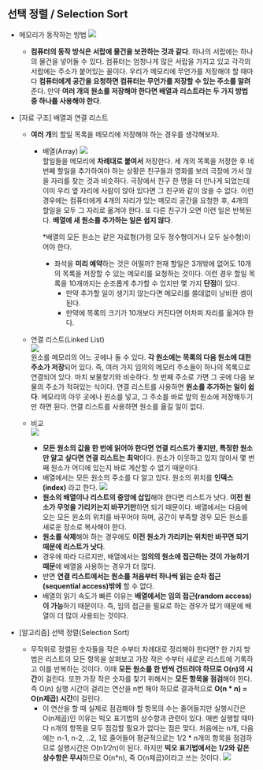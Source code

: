 ## 선택 정렬 / Selection Sort
 - 메모리가 동작하는 방법
 ![]( https://www.log2base2.com/images/c/computer-memory-address.png)
   - **컴퓨터의 동작 방식은 서랍에 물건을 보관하는 것과 같다**. 하나의 서랍에는 하나의 물건을 넣어둘 수 있다. 컴퓨터는 엄청나게 많은 서랍을 가지고 있고 각각의 서랍에는 주소가 붙어있는 꼴이다. 우리가 메모리에 무언가를 저장해야 할 때마다 **컴퓨터에게 공간을 요청하면 컴퓨터는 무언가를 저장할 수 있는 주소를 알려**준다. 만약 **여러 개의 원소를 저장해야 한다면 배열과 리스트라는 두 가지 방법 중 하나를 사용해야 한다**.  
   
 - [자료 구조] 배열과 연결 리스트
   - **여러 개**의 할일 목록을 메모리에 저장해야 하는 경우를 생각해보자. 

     - 배열(Array)
      ![](https://codeforwin.org/wp-content/uploads/2015/07/array-and-array-index-representation.png)           
     할일들을 메모리에 **차례대로 붙여서** 저장한다. 세 개의 목록을 저장한 후 네 번째 할일을 추가하여야 하는 상황은 친구들과 영화를 보러 극장에 가서 앉을 자리를 찾는 것과 비슷하다. 극장에서 친구 한 명을 더 만나게 되었는데 이미 우리 옆 자리에 사람이 앉아 있다면 그 친구와 같이 앉을 수 없다. 이런 경우에는 컴퓨터에게 4개의 자리가 있는 메모리 공간을 요청한 후, 4개의 할일을 모두 그 자리로 옮겨야 한다. 또 다른 친구가 오면 이런 일은 반복된다. **배열에 새 원소를 추가하는 일은 쉽지 않다**. 
     
       *배열의 모든 원소는 같은 자료형(가령 모두 정수형이거나 모두 실수형)이어야 한다. 
       - 좌석을 **미리 예약**하는 것은 어떨까? 현재 할일은 3개밖에 없어도 10개의 목록을 저장할 수 있는 메모리를 요청하는 것이다. 이런 경우 할일 목록을 10개까지는 순조롭게 추가할 수 있지만 몇 가지 **단점**이 있다. 
         - 만약 추가할 일이 생기지 않는다면 메모리를 쓸데없이 낭비한 셈이 된다.
         - 만약에 목록의 크기가 10개보다 커진다면 어차피 자리를 옮겨야 한다.
    
    
    - 연결 리스트(Linked List)            
     ![](https://encrypted-tbn0.gstatic.com/images?q=tbn:ANd9GcQe0z6-d7-ZN47LmZ5yqrhsshbsMxGZ6Pa7O0ZR5UWUi4vMEWLACQ)     
      원소를 메모리의 어느 곳에나 둘 수 있다. **각 원소에는 목록의 다음 원소에 대한 주소가 저장**되어 있다. 즉, 여러 가지 임의의 메모리 주소들이 하나의 목록으로 연결되어 있다. 마치 보물찾기와 비슷하다. 첫 번째 주소로 가면 그 곳에 다음 보물의 주소가 적혀있는 식이다. 연결 리스트를 사용하면 **원소를 추가하는 일이 쉽다**. 메모리의 아무 곳에나 원소를 넣고, 그 주소를 바로 앞의 원소에 저장해두기만 하면 된다. 연결 리스트를 사용하면 원소를 옮길 일이 없다. 
    
    
     - 비교     
     ![](https://cdn-images-1.medium.com/max/1600/1*sBUu3B4LnXxmKV1P5FVbWg.png)
       - **모든 원소의 값을 한 번에 읽어야 한다면 연결 리스트가 좋지만, 특정한 원소만 알고 싶다면 연결 리스트는 최악**이다. 원소가 이웃하고 있지 않아서 몇 번째 원소가 어디에 있는지 바로 계산할 수 없기 때문이다. 
       - 배열에서는 모든 원소의 주소를 다 알고 있다. 원소의 위치를 **인덱스(index)** 라고 한다. 
       ![](https://cdncontribute.geeksforgeeks.org/wp-content/uploads/array-2.png)
       - **원소의 배열이나 리스트의 중앙에 삽입**해야 한다면 리스트가 낫다. **이전 원소가 무엇을 가리키는지 바꾸기만**하면 되기 때문이다. 배열에서는 다음에 오는 모든 원소의 위치를 바꾸어야 하며, 공간이 부족할 경우 모든 원소를 새로운 장소로 복사해야 한다. 
       - **원소를 삭제**해야 하는 경우에도 **이전 원소가 가리키는 위치만 바꾸면 되기 때문에 리스트가 낫다**. 
       - 경우에 따라 다르지만, 배열에서는 **임의의 원소에 접근하는 것이 가능하기 때문**에 배열을 사용하는 경우가 더 많다. 
       - 반면 **연결 리스트에서는 원소를 처음부터 하나씩 읽는 순차 접근(sequential access)밖에** 할 수 없다. 
       - 배열의 읽기 속도가 빠른 이유는 **배열에서는 임의 접근(random access)이 가능**하기 때문이다. 즉, 임의 접근을 필요로 하는 경우가 많기 때문에 배열이 더 많이 사용되는 것이다. 
 
 
 - [알고리즘] 선택 정렬(Selection Sort)

   - 무작위로 정렬된 숫자들을 작은 수부터 차례대로 정리해야 한다면? 한 가지 방법은 리스트의 모든 항목을 살펴보고 가장 작은 수부터 새로운 리스트에 기록하고 이를 반복하는 것이다. 이때 **모든 원소를 한 번씩 건드려야 하므로 O(n)의 시간**이 걸린다. 또한 가장 작은 숫자를 찾기 위해서는 **모든 항목을 점검**해야 한다. 즉 O(n) 실행 시간이 걸리는 연산을 n번 해야 하므로 결과적으로 **O(n * n) = O(n제곱) 시간**이 걸린다. 
     - 이 연산을 할 때 실제로 점검해야 할 항목의 수는 줄어들지만 실행시간은 O(n제곱)인 이유는 빅오 표기법의 상수항과 관련이 있다. 매번 실행할 때마다 n개의 항목을 모두 점검할 필요가 없다는 점은 맞다. 처음에는 n개, 다음에는 n-1, n-2, ..2, 1로 줄어들어 평균적으로는 1/2 * n개의 항목을 점검하므로 실행시간은 O(n*1/2*n)이 된다. 하지만 **빅오 표기법에서는 1/2와 같은 상수항은 무시**하므로 O(n*n), 즉 O(n제곱)이라고 쓰는 것이다. 
   ![](https://cdn-images-1.medium.com/max/1200/1*S-wdMkkaX3Gr4bQrbqu_1Q.jpeg)
